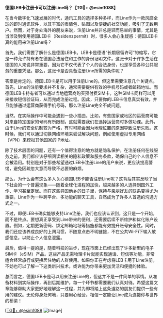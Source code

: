 **德国LEB卡注册卡可以注册Line吗？【TG💪+ @esim1088】**

在当今数字化飞速发展的时代，通讯工具的选择多种多样，而Line作为一款风靡全球的即时通讯软件，以其丰富的表情包、贴图以及便捷的社交功能，吸引了无数用户。然而，对于身处海外的朋友来说，注册Line并非总是轻而易举的事情，尤其是当涉及到使用德国LEB卡（Residenzpermit）时，很多人会心生疑惑：德国LEB卡真的能用来注册Line吗？

首先，我们需要了解什么是德国LEB卡。LEB卡是德语“长期居留许可”的缩写，它是一种允许持有者在德国合法居住和工作的身份证明文件。这张卡对于许多生活在德国的人来说非常重要，因为它不仅代表了个人的合法身份，也是享受各种公共服务的重要凭证。那么，这张卡是否具备注册Line所需的条件呢？

答案是肯定的。德国LEB卡是可以用于注册Line的。但这里需要注意几个关键点。首先，Line的注册要求并不复杂，通常需要提供有效的手机号码或者邮箱地址。而德国LEB卡持有者可以通过当地运营商购买预付费SIM卡，这种SIM卡同样可以用来接收短信验证码，从而完成注册过程。因此，只要你的LEB卡信息真实有效，并且能够通过运营商获得手机号码，那么注册Line完全不成问题。

当然，在实际操作中可能会遇到一些小插曲。比如，有些国家或地区的运营商可能对来自特定国家的号码有所限制，这就需要我们在选择运营商时多做功课。此外，由于Line的安全机制较为严格，有时可能会因为地理位置的原因导致注册失败。这时候，我们可以通过切换网络环境来尝试解决问题，例如使用虚拟专用网络（VPN）来模拟其他国家的IP地址。

除了技术层面的问题，还有一个值得注意的地方就是隐私保护。在注册任何在线服务之前，我们都应该仔细阅读相关的隐私政策和服务条款，确保自己的个人信息不会被滥用。特别是对于那些希望通过LEB卡注册Line的用户来说，更应该提高警惕，避免因疏忽大意而导致不必要的麻烦。

那么，为什么会有这么多人关心德国LEB卡能否注册Line呢？这背后其实反映了当下社会的一个普遍现象——随着全球化进程的加快，越来越多的人选择到国外工作、学习甚至定居。而在这些异国他乡的日子里，保持与亲朋好友的联系变得尤为重要。Line作为一种跨平台、多功能的聊天工具，自然成为了许多人首选的沟通方式之一。

不过，即便LEB卡确实能够支持Line注册，我们也应该认识到，这只是一个开始，而不是终点。要想真正享受到Line带来的便利，还需要后续不断维护和优化账户设置。例如，定期更新密码、绑定邮箱地址等措施都能有效提升账号安全性。同时，我们还应该养成良好的上网习惯，不随意点击不明链接，不在公共Wi-Fi下输入敏感信息，以防止个人信息泄露。

最后，值得一提的是，随着科技的进步，现在市面上已经出现了许多新型的电子SIM卡（eSIM）产品。这些产品无需物理卡片就能实现通话、短信等功能，非常适合经常旅行或更换居住地的人群使用。如果你正在考虑将LEB卡用于Line注册，不妨也可以了解一下这类新兴技术，或许能为你带来更加灵活和便捷的体验。

总而言之，德国LEB卡是可以用来注册Line的，但这并不是一件简单的事情。从准备材料到实际操作，再到后期维护，每一个环节都需要我们认真对待。希望这篇文章能够帮助大家更好地理解这一过程，并为即将踏上这条道路的朋友们提供一些有用的建议。无论你身处何地，只要用心经营，相信一定能让Line成为连接你与世界的桥梁！

[[TG💪+ @esim1088](https://t.me/s/esim1088) ![Image](https://i.postimg.cc/4NQfJmqS/Snipaste-2025-05-13-00-14-12.png)]